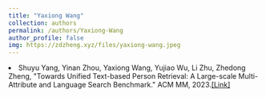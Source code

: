 ```yaml
---
title: "Yaxiong Wang"
collection: authors
permalink: /authors/Yaxiong-Wang
author_profile: false
img: https://zdzheng.xyz/files/yaxiong-wang.jpeg
---
```

 <li> Shuyu Yang,  Yinan Zhou,  Yaxiong Wang,  Yujiao Wu,  Li Zhu,  Zhedong Zheng, &quot;Towards Unified Text-based Person Retrieval: A Large-scale Multi-Attribute and Language Search Benchmark.&quot; ACM MM, 2023.<a href='https://zdzheng.xyz/publication/Towards-2023'>[Link]</a> </li>